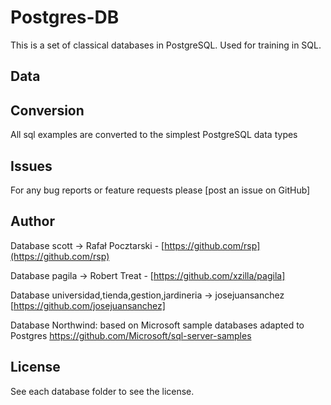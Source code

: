 # Postgres-DB
 
This is a set of classical databases  in PostgreSQL.
Used for training in SQL.

Data
----


Conversion
----------
All sql examples are converted to the simplest PostgreSQL data types 

Issues
------
For any bug reports or feature requests please
[post an issue on GitHub]

Author
------

Database scott  -> Rafał Pocztarski - [https://github.com/rsp](https://github.com/rsp)

Database pagila -> Robert Treat - [https://github.com/xzilla/pagila]

Database universidad,tienda,gestion,jardineria -> josejuansanchez [https://github.com/josejuansanchez]

Database Northwind: based on Microsoft sample databases adapted to Postgres https://github.com/Microsoft/sql-server-samples


License
-------
See each database folder to see the license.
